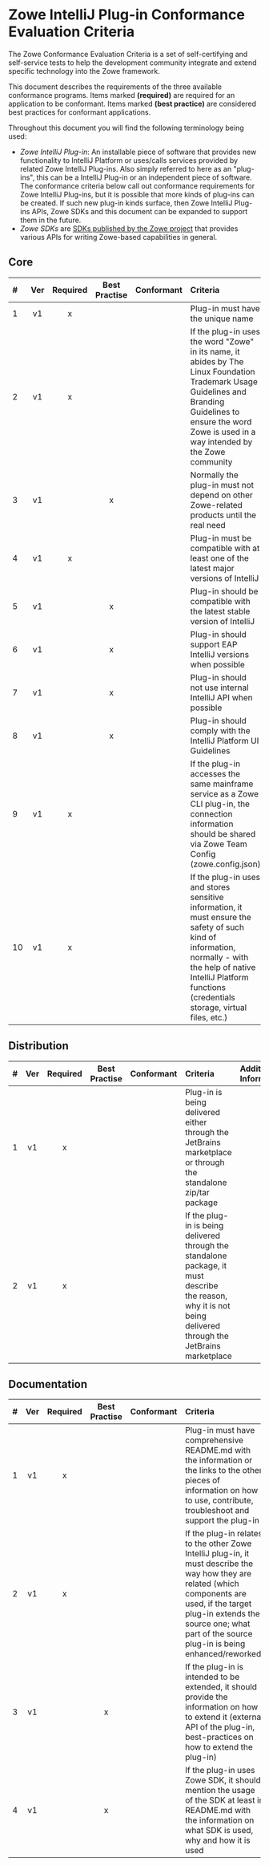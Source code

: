 # Zowe IntelliJ Plug-in Conformance Evaluation Criteria

The Zowe Conformance Evaluation Criteria is a set of self-certifying and self-service tests to help the development
community integrate and extend specific technology into the Zowe framework.

This document describes the requirements of the three available conformance programs. Items marked **(required)** are
required for an application to be conformant. Items marked **(best practice)** are considered best practices for
conformant applications.

Throughout this document you will find the following terminology being used:

- _Zowe IntelliJ Plug-in_: An installable piece of software that provides new functionality to IntelliJ Platform or
  uses/calls services provided by related Zowe IntelliJ Plug-ins. Also simply referred to here as an "plug-ins", this
  can be a IntelliJ Plug-in or an independent piece of software. The conformance criteria below call out conformance
  requirements for Zowe IntelliJ Plug-ins, but it is possible that more kinds of plug-ins can be created. If such new
  plug-in kinds surface, then Zowe IntelliJ Plug-ins APIs, Zowe SDKs and this document can be expanded to support them
  in the future.
- _Zowe SDKs_ are [SDKs published by the Zowe project](https://docs.zowe.org/stable/user-guide/sdks-using) that provides
  various APIs for writing Zowe-based capabilities in general.

## Core

| #   | Ver | Required | Best Practise | Conformant | Criteria                                                                                                                                                                                                               | Additional Information                                |
|:----|:---:|:--------:|:-------------:|:-----------|:-----------------------------------------------------------------------------------------------------------------------------------------------------------------------------------------------------------------------|:------------------------------------------------------|
| 1   | v1  |    x     |               |            | Plug-in must have the unique name                                                                                                                                                                                      |                                                       |
| 2   | v1  |    x     |               |            | If the plug-in uses the word "Zowe" in its name, it abides by The Linux Foundation Trademark Usage Guidelines and Branding Guidelines to ensure the word Zowe is used in a way intended by the Zowe community          | https://www.linuxfoundation.org/legal/trademark-usage |
| 3   | v1  |          |       x       |            | Normally the plug-in must not depend on other Zowe-related products until the real need                                                                                                                                |                                                       |
| 4   | v1  |    x     |               |            | Plug-in must be compatible with at least one of the latest major versions of IntelliJ                                                                                                                                  |                                                       |
| 5   | v1  |          |       x       |            | Plug-in should be compatible with the latest stable version of IntelliJ                                                                                                                                                |                                                       |
| 6   | v1  |          |       x       |            | Plug-in should support EAP IntelliJ versions when possible                                                                                                                                                             |                                                       |
| 7   | v1  |          |       x       |            | Plug-in should not use internal IntelliJ API when possible                                                                                                                                                             |                                                       |
| 8   | v1  |          |       x       |            | Plug-in should comply with the IntelliJ Platform UI Guidelines                                                                                                                                                         | https://jetbrains.github.io/ui/                       |
| 9   | v1  |    x     |               |            | If the plug-in accesses the same mainframe service as a Zowe CLI plug-in, the connection information should be shared via Zowe Team Config (zowe.config.json)                                                          |                                                       |
| 10  | v1  |    x     |               |            | If the plug-in uses and stores sensitive information, it must ensure the safety of such kind of information, normally - with the help of native IntelliJ Platform functions (credentials storage, virtual files, etc.) |                                                       |

## Distribution

| #   | Ver | Required | Best Practise | Conformant | Criteria                                                                                                                                                        | Additional Information |
|:----|:---:|:--------:|:-------------:|:-----------|:----------------------------------------------------------------------------------------------------------------------------------------------------------------|:-----------------------|
| 1   | v1  |    x     |               |            | Plug-in is being delivered either through the JetBrains marketplace or through the standalone zip/tar package                                                   |                        |
| 2   | v1  |    x     |               |            | If the plug-in is being delivered through the standalone package, it must describe the reason, why it is not being delivered through the JetBrains marketplace  |                        |

## Documentation

| #   | Ver | Required | Best Practise | Conformant | Criteria                                                                                                                                                                                                                                       | Additional Information |
|:----|:---:|:--------:|:-------------:|:-----------|:-----------------------------------------------------------------------------------------------------------------------------------------------------------------------------------------------------------------------------------------------|:-----------------------|
| 1   | v1  |    x     |               |            | Plug-in must have comprehensive README.md with the information or the links to the other pieces of information on how to use, contribute, troubleshoot and support the plug-in                                                                 |                        |
| 2   | v1  |    x     |               |            | If the plug-in relates to the other Zowe IntelliJ plug-in, it must describe the way how they are related (which components are used, if the target plug-in extends the source one; what part of the source plug-in is being enhanced/reworked) |                        |
| 3   | v1  |          |       x       |            | If the plug-in is intended to be extended, it should provide the information on how to extend it (external API of the plug-in, best-practices on how to extend the plug-in)                                                                    |                        |
| 4   | v1  |          |       x       |            | If the plug-in uses Zowe SDK, it should mention the usage of the SDK at least in README.md with the information on what SDK is used, why and how it is used                                                                                    |                        |
